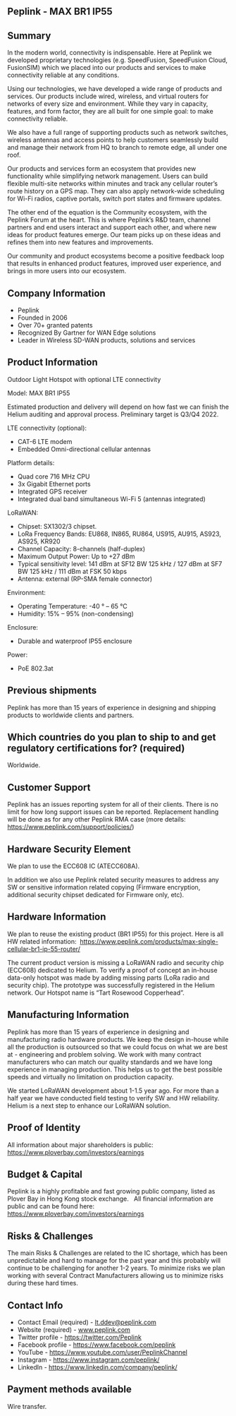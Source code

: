 ## Peplink - MAX BR1 IP55

## Summary

In the modern world, connectivity is indispensable. Here at Peplink we developed proprietary technologies (e.g. SpeedFusion, SpeedFusion Cloud, FusionSIM) which we placed into our products and services to make connectivity reliable at any conditions.

Using our technologies, we have developed a wide range of products and services. Our products include wired, wireless, and virtual routers for networks of every size and environment. While they vary in capacity, features, and form factor, they are all built for one simple goal: to make connectivity reliable.

We also have a full range of supporting products such as network switches, wireless antennas and access points to help customers seamlessly build and manage their network from HQ to branch to remote edge, all under one roof.

Our products and services form an ecosystem that provides new functionality while simplifying network management. Users can build flexible multi-site networks within minutes and track any cellular router’s route history on a GPS map. They can also apply network-wide scheduling for Wi-Fi radios, captive portals, switch port states and firmware updates.

The other end of the equation is the Community ecosystem, with the Peplink Forum at the heart. This is where Peplink’s R&D team, channel partners and end users interact and support each other, and where new ideas for product features emerge. Our team picks up on these ideas and refines them into new features and improvements.

Our community and product ecosystems become a positive feedback loop that results in enhanced product features, improved user experience, and brings in more users into our ecosystem.

## Company Information

* Peplink
* Founded in 2006
* Over 70+ granted patents
* Recognized By Gartner for WAN Edge solutions
* Leader in Wireless SD-WAN products, solutions and services

## Product Information

Outdoor Light Hotspot with optional LTE connectivity

Model: MAX BR1 IP55

Estimated production and delivery will depend on how fast we can finish the Helium auditing and approval process. Preliminary target is Q3/Q4 2022.

LTE connectivity (optional):
* CAT-6 LTE modem
* Embedded Omni-directional cellular antennas

Platform details:
* Quad core 716 MHz CPU
* 3x Gigabit Ethernet ports
* Integrated GPS receiver
* Integrated dual band simultaneous Wi-Fi 5 (antennas integrated)

LoRaWAN:
* Chipset: SX1302/3 chipset.
* LoRa Frequency Bands: EU868, IN865, RU864, US915, AU915, AS923, AS925, KR920
* Channel Capacity: 8-channels (half-duplex)
* Maximum Output Power: Up to +27 dBm
* Typical sensitivity level: 141 dBm at SF12 BW 125 kHz / 127 dBm at SF7 BW 125 kHz / 111 dBm at FSK 50 kbps
* Antenna: external (RP-SMA female connector)

Environment:
* Operating Temperature: -40 ° – 65 °C
* Humidity: 15% – 95% (non-condensing)

Enclosure:
* Durable and waterproof IP55 enclosure

Power:
* PoE 802.3at

## Previous shipments
Peplink has more than 15 years of experience in designing and shipping products to worldwide clients and partners.

## Which countries do you plan to ship to and get regulatory certifications for? (required)
Worldwide.

## Customer Support
Peplink has an issues reporting system for all of their clients. There is no limit for how long support issues can be reported. Replacement handling will be done as for any other Peplink RMA case (more details: https://www.peplink.com/support/policies/)

## Hardware Security Element
We plan to use the ECC608 IC (ATECC608A).

In addition we also use Peplink related security measures to address any SW or sensitive information related copying (Firmware encryption, additional security chipset dedicated for Firmware only, etc).

## Hardware Information

We plan to reuse the existing product (BR1 IP55) for this project.
Here is all HW related information:  https://www.peplink.com/products/max-single-cellular-br1-ip-55-router/

The current product version is missing a LoRaWAN radio and security chip (ECC608) dedicated to Helium. To verify a proof of concept an in-house data-only hotspot was made by adding missing parts (LoRa radio and security chip). The prototype was successfully registered in the Helium network. Our Hotspot name is “Tart Rosewood Copperhead”. 

## Manufacturing Information
Peplink has more than 15 years of experience in designing and manufacturing radio hardware products. We keep the design in-house while all the production is outsourced so that we could focus on what we are best at - engineering and problem solving. We work with many contract manufacturers who can match our quality standards and we have long experience in managing production. This helps us to get the best possible speeds and virtually no limitation on production capacity.

We started LoRaWAN development about 1-1.5 year ago. For more than a half year we have conducted field testing to verify SW and HW reliability. Helium is a next step to enhance our LoRaWAN solution. 

## Proof of Identity
All information about major shareholders is public: https://www.ploverbay.com/investors/earnings

## Budget & Capital
Peplink is a highly profitable and fast growing public company, listed as Plover Bay in Hong Kong stock exchange.
 
All financial information are public and can be found here: https://www.ploverbay.com/investors/earnings


## Risks & Challenges
The main Risks & Challenges are related to the IC shortage, which has been unpredictable and hard to manage for the past year and this probably will continue to be challenging for another 1-2 years. To minimize risks we plan working with several Contract Manufacturers allowing us to minimize risks during these hard times.

## Contact Info 
* Contact Email (required) - lt.ddev@peplink.com
* Website (required) - www.peplink.com
* Twitter profile - https://twitter.com/Peplink
* Facebook profile - https://www.facebook.com/peplink
* YouTube - https://www.youtube.com/user/PeplinkChannel
* Instagram - https://www.instagram.com/peplink/
* LinkedIn - https://www.linkedin.com/company/peplink/


## Payment methods available
Wire transfer.
